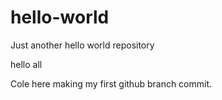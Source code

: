# hello-world
Just another hello world repository

hello all

Cole here making my first github branch commit.
